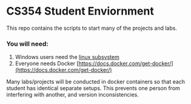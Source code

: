 # CS354 Student Enviornment 

This repo contains the scripts to start many of the projects and labs.

### You will need:

1. Windows users need the [linux subsystem](https://docs.microsoft.com/en-us/windows/wsl/install-win10)
2. Everyone needs Docker [https://docs.docker.com/get-docker/](https://docs.docker.com/get-docker/)

Many labs/projects will be conducted in docker containers so that each student has identical separate setups. This prevents one person from interfering with another, and version inconsistencies.

